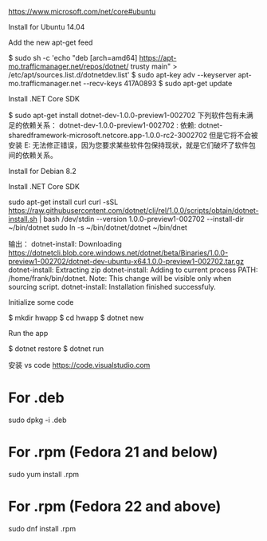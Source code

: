 https://www.microsoft.com/net/core#ubuntu


Install for Ubuntu 14.04

Add the new apt-get feed

$ sudo sh -c 'echo "deb [arch=amd64] https://apt-mo.trafficmanager.net/repos/dotnet/ trusty main" > /etc/apt/sources.list.d/dotnetdev.list'
$ sudo apt-key adv --keyserver apt-mo.trafficmanager.net --recv-keys 417A0893
$ sudo apt-get update

Install .NET Core SDK

$ sudo apt-get install dotnet-dev-1.0.0-preview1-002702
下列软件包有未满足的依赖关系：
 dotnet-dev-1.0.0-preview1-002702 : 依赖: dotnet-sharedframework-microsoft.netcore.app-1.0.0-rc2-3002702 但是它将不会被安装
E: 无法修正错误，因为您要求某些软件包保持现状，就是它们破坏了软件包间的依赖关系。

Install for Debian 8.2

Install .NET Core SDK

sudo apt-get install curl
curl -sSL https://raw.githubusercontent.com/dotnet/cli/rel/1.0.0/scripts/obtain/dotnet-install.sh | bash /dev/stdin --version 1.0.0-preview1-002702 --install-dir ~/bin/dotnet
sudo ln -s ~/bin/dotnet/dotnet ~/bin/dnet


输出：
dotnet-install: Downloading https://dotnetcli.blob.core.windows.net/dotnet/beta/Binaries/1.0.0-preview1-002702/dotnet-dev-ubuntu-x64.1.0.0-preview1-002702.tar.gz
dotnet-install: Extracting zip
dotnet-install: Adding to current process PATH: /home/frank/bin/dotnet. Note: This change will be visible only when sourcing script.
dotnet-install: Installation finished successfuly.


Initialize some code

$ mkdir hwapp
$ cd hwapp
$ dotnet new

Run the app

$ dotnet restore
$ dotnet run


安装 vs code 
https://code.visualstudio.com


# For .deb
sudo dpkg -i <file>.deb

# For .rpm (Fedora 21 and below)
sudo yum install <file>.rpm

# For .rpm (Fedora 22 and above)
sudo dnf install <file>.rpm






